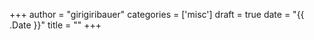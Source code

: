 +++
author = "girigiribauer"
categories = ['misc']
draft = true
date = "{{ .Date }}"
title = ""
+++
